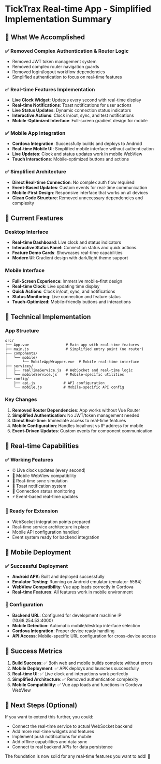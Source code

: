 # TickTrax Real-time App - Simplified Implementation Summary

## 🎯 What We Accomplished

### ✅ Removed Complex Authentication & Router Logic
- Removed JWT token management system
- Removed complex router navigation guards  
- Removed login/logout workflow dependencies
- Simplified authentication to focus on real-time features

### ✅ Real-time Features Implementation
- **Live Clock Widget**: Updates every second with real-time display
- **Real-time Notifications**: Toast notifications for user actions
- **Live Status Updates**: Dynamic connection status indicators
- **Interactive Actions**: Clock in/out, sync, and test notifications
- **Mobile-Optimized Interface**: Full-screen gradient design for mobile

### ✅ Mobile App Integration  
- **Cordova Integration**: Successfully builds and deploys to Android
- **Real-time Mobile UI**: Simplified mobile interface without authentication
- **Live Updates**: Clock and status updates work in mobile WebView
- **Touch Interactions**: Mobile-optimized buttons and actions

### ✅ Simplified Architecture
- **Direct Real-time Connection**: No complex auth flow required
- **Event-Based Updates**: Custom events for real-time communication
- **Mobile-First Design**: Responsive interface that works on all devices
- **Clean Code Structure**: Removed unnecessary dependencies and complexity

## 🚀 Current Features

### Desktop Interface
- **Real-time Dashboard**: Live clock and status indicators
- **Interactive Status Panel**: Connection status and quick actions
- **Feature Demo Cards**: Showcases real-time capabilities
- **Modern UI**: Gradient design with dark/light theme support

### Mobile Interface  
- **Full-Screen Experience**: Immersive mobile-first design
- **Real-time Clock**: Live updating time display
- **Quick Actions**: Clock in/out, sync, and notifications
- **Status Monitoring**: Live connection and feature status
- **Touch-Optimized**: Mobile-friendly buttons and interactions

## 🔧 Technical Implementation

### App Structure
```
src/
├── App.vue                 # Main app with real-time features
├── main.js                 # Simplified entry point (no router)
├── components/
│   └── mobile/
│       └── MobileAppWrapper.vue  # Mobile real-time interface
├── services/
│   ├── realTimeService.js  # WebSocket and real-time logic
│   └── mobileService.js    # Mobile-specific utilities  
└── config/
    ├── api.js             # API configuration
    └── mobile.js          # Mobile-specific API config
```

### Key Changes
1. **Removed Router Dependencies**: App works without Vue Router
2. **Simplified Authentication**: No JWT/token management needed  
3. **Direct Real-time**: Immediate access to real-time features
4. **Mobile Configuration**: Handles localhost vs IP address for mobile
5. **Event-Driven Updates**: Custom events for component communication

## 🎯 Real-time Capabilities

### ✅ Working Features
- ⏰ Live clock updates (every second)
- 📱 Mobile WebView compatibility
- 🔄 Real-time sync simulation  
- 📢 Toast notification system
- 🔌 Connection status monitoring
- ⚡ Event-based real-time updates

### 🚀 Ready for Extension
- WebSocket integration points prepared
- Real-time service architecture in place
- Mobile API configuration handled
- Event system ready for backend integration

## 📱 Mobile Deployment

### ✅ Successful Deployment
- **Android APK**: Built and deployed successfully
- **Emulator Testing**: Running on Android emulator (emulator-5584)
- **WebView Compatibility**: Vue app loads correctly in Cordova
- **Real-time Features**: All features work in mobile environment

### 🔧 Configuration
- **Backend URL**: Configured for development machine IP (10.68.254.53:4000)  
- **Mobile Detection**: Automatic mobile/desktop interface selection
- **Cordova Integration**: Proper device ready handling
- **API Access**: Mobile-specific URL configuration for cross-device access

## 🎉 Success Metrics

1. **Build Success**: ✅ Both web and mobile builds complete without errors
2. **Mobile Deployment**: ✅ APK deploys and launches successfully  
3. **Real-time UI**: ✅ Live clock and interactions work perfectly
4. **Simplified Architecture**: ✅ Removed authentication complexity
5. **Mobile Compatibility**: ✅ Vue app loads and functions in Cordova WebView

## 🔄 Next Steps (Optional)

If you want to extend this further, you could:
- Connect the real-time service to actual WebSocket backend
- Add more real-time widgets and features  
- Implement push notifications for mobile
- Add offline capabilities and data sync
- Connect to real backend APIs for data persistence

The foundation is now solid for any real-time features you want to add! 🚀